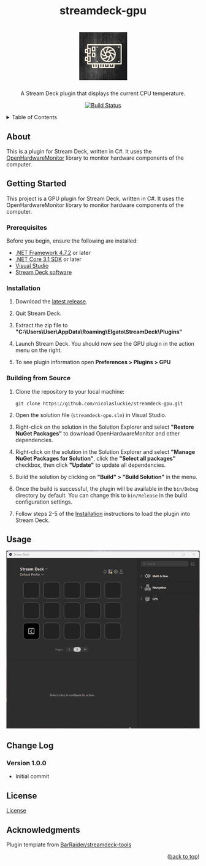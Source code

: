<a name="readme-top"></a>
<h1 align="center">streamdeck-gpu</h1>

<h1 align="center">
  <a href="" target="_blank">
    <img src="streamdeck-gpu/gpu/Images/pluginAction@2x.png" alt="Logo" width="125" height="125">
  </a>
</h1>

<p align="center">A Stream Deck plugin that displays the current CPU temperature.</p>

<p align="center"><a href="https://github.com/nicolasluckie/streamdeck-gpu/actions/workflows/dotnetcore.yml"><img src="https://github.com/nicolasluckie/streamdeck-gpu/actions/workflows/dotnetcore.yml/badge.svg" alt="Build Status"></a></p>

<details>
  <summary>Table of Contents</summary>
  <ol>
    <li>
      <a href="#about">About</a>
    </li>
    <li>
      <a href="#getting-started">Getting Started</a>
      <ul>
        <li><a href="#prerequisites">Prerequisites</a></li>
        <li><a href="#installation">Installation</a></li>
        <li><a href="#building-from-source">Building from Source</a></li>
      </ul>
    </li>
    <li><a href="#usage">Usage</a></li>
    <li><a href="#change-log">Change Log</a></li>
    <li><a href="#license">License</a></li>
    <li><a href="#acknowledgments">Acknowledgments</a></li>
  </ol>
</details>

## About

This is a plugin for Stream Deck, written in C#. It uses the 
[OpenHardwareMonitor](https://openhardwaremonitor.org/) library to monitor hardware components of the computer.

## Getting Started

This project is a GPU plugin for Stream Deck, written in C#. It uses the 
OpenHardwareMonitor library to monitor hardware components of the computer.

### Prerequisites

Before you begin, ensure the following are installed:

- [.NET Framework 4.7.2](https://dotnet.microsoft.com/en-us/download/dotnet-framework/net472) or later
- [.NET Core 3.1 SDK](https://dotnet.microsoft.com/en-us/download/dotnet) or later
- [Visual Studio](https://visualstudio.microsoft.com/downloads/)
- [Stream Deck software](https://www.elgato.com/ca/en/s/downloads)

### Installation

1. Download the [latest release](https://github.com/nicolasluckie/streamdeck-gpu/releases/).

2. Quit Stream Deck.

3. Extract the zip file to **"C:\Users\User\AppData\Roaming\Elgato\StreamDeck\Plugins\"**

4. Launch Stream Deck. You should now see the GPU plugin in the action menu on the right.

5. To see plugin information open **Preferences > Plugins > GPU**

### Building from Source

1. Clone the repository to your local machine:

    ```
    git clone https://github.com/nicolasluckie/streamdeck-gpu.git
    ```

2. Open the solution file (`streamdeck-gpu.sln`) in Visual Studio.

3. Right-click on the solution in the Solution Explorer and select **"Restore NuGet Packages"** to download OpenHardwareMonitor and other dependencies.
   
4. Right-click on the solution in the Solution Explorer and select **"Manage NuGet Packages for Solution"**, click the **"Select all packages"** checkbox, then click **"Update"** to update all dependencies.

5. Build the solution by clicking on **"Build" > "Build Solution"** in the menu.

6. Once the build is successful, the plugin will be available in the `bin/Debug` directory by default. You can change this to `bin/Release` in the build configuration settings.

7. Follow steps 2-5 of the [Installation](#installation) instructions to load the plugin into Stream Deck.

## Usage

![usage](/usage.gif)

## Change Log

### Version 1.0.0
- Initial commit

## License

[License](/LICENSE)

## Acknowledgments

Plugin template from [BarRaider/streamdeck-tools](https://github.com/BarRaider/streamdeck-tools)

<p align="right">(<a href="#readme-top">back to top</a>)</p>